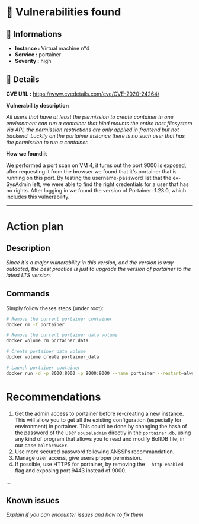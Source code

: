 # 🐛 Vulnerabilities found

## 📖 Informations

- **Instance :** Virtual machine n°4
- **Service :** portainer
- **Severity :** high

## 🔎 Details

**CVE URL :** https://www.cvedetails.com/cve/CVE-2020-24264/

**Vulnerability description**

_All users that have at least the permission to create container in one environment can run a container that bind mounts the entire host filesystem via API, the permission restrictions are only applied in frontend but not backend. Luckily on the portainer instance there is no such user that has the permission to run a container._

**How we found it**

We performed a port scan on VM 4, it turns out the port 9000 is exposed, after requesting it from the browser we found that it's portainer that is running on this port.
By testing the username-password list that the ex-SysAdmin left, we were able to find the right credentials for a user that has no rights. After logging in we found the version of Portainer: 1.23.0, which includes this vulnerability.

---

# Action plan

## Description

_Since it's a major vulnerability in this version, and the version is way outdated, the best practice is just to upgrade the version of portainer to the latest LTS version._

## Commands

Simply follow theses steps (under root):

```bash
# Remove the current portainer container
docker rm -f portainer

# Remove the current portainer data volume
docker volume rm portainer_data

# Create portainer data volume
docker volume create portainer_data

# Launch portainer container
docker run -d -p 8000:8000 -p 9000:9000 --name portainer --restart=always -v /var/run/docker.sock:/var/run/docker.sock -v portainer_data:/data portainer/portainer-ce:lts --http-enabled
```

# Recommendations

1. Get the admin access to portainer before re-creating a new instance. This will allow you to get all the existing configuration (especially for environment) in portainer. This could be done by changing the hash of the password of the user `soupeladmin` directly in the `portainer.db`, using any kind of program that allows you to read and modify BoltDB file, in our case `boltbrowser`.
2. Use more secured password following ANSSI's recommandation.
3. Manage user access, give users proper permission.
4. If possible, use HTTPS for portainer, by removing the `--http-enabled` flag and exposing port 9443 instead of 9000.

...

## Known issues

_Explain if you can encounter issues and how to fix them_
